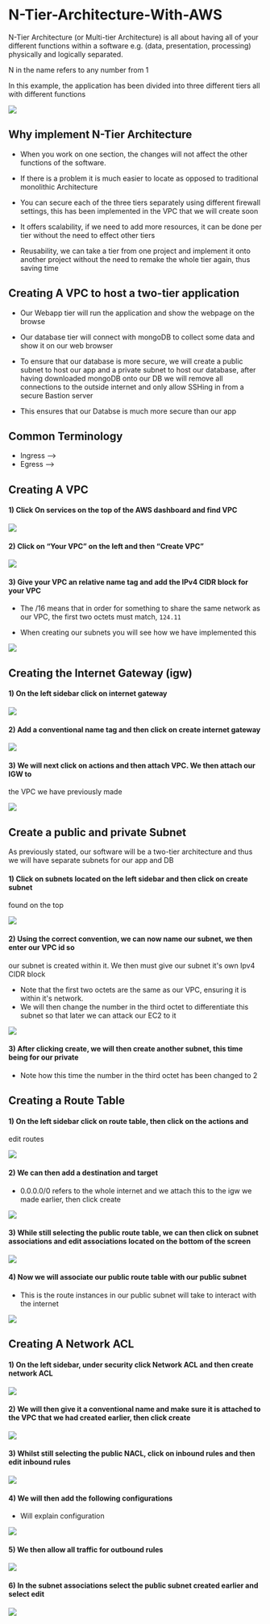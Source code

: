 # N-Tier-Architecture-With-AWS


N-Tier Architecture (or Multi-tier Architecture) is all about having all of your different functions within a software
e.g. (data, presentation, processing) physically and logically separated.

N in the name refers to any number from 1

In this example, the application has been divided into three different tiers
all with different functions

![](/images/N-Tier-Architecture-3-Tiers.webp)

## Why implement N-Tier Architecture

- When you work on one section, the changes will not affect the other functions
of the software.

- If there is a problem it is much easier to locate as opposed to traditional
monolithic Architecture

- You can secure each of the three tiers separately using different firewall settings,
this has been implemented in the VPC that we will create soon

- It offers scalability, if we need to add more resources, it can be done per tier without
the need to effect other tiers

- Reusability, we can take a tier from one project and implement it onto another project without
the need to remake the whole tier again, thus saving time

## Creating A VPC to host a two-tier application

- Our Webapp tier will run the application and show the webpage on the browse

- Our database tier will connect with mongoDB to collect some data and show it on our
web browser

- To ensure that our database is more secure, we will create a public subnet to host
our app and a private subnet to host our database, after having downloaded mongoDB
onto our DB we will remove all connections to the outside internet and only allow SSHing
in from a secure Bastion server

- This ensures that our Databse is much more secure than our app


## Common Terminology


- Ingress -->
- Egress -->


## Creating A VPC

#### 1) Click On services on the top of the AWS dashboard and find VPC

![](/images/Click-on-Services.png)

#### 2) Click on “Your VPC” on the left and then “Create VPC”

![](/images/Your-VPCs.png)


#### 3) Give your VPC an relative name tag and add the IPv4 CIDR block for your VPC

- The /16 means that in order for something to share the same network as our VPC, the first two octets
must match, ```124.11```

- When creating our subnets you will see how we have implemented this

![](/images/Add-VPC-Name.png)

## Creating the Internet Gateway (igw)

#### 1) On the left sidebar click on internet gateway

![](/images/Click-igw.png)

#### 2) Add a conventional name tag and then click on create internet gateway

![](/images/Name-igw.png)

#### 3) We will next click on actions and then attach VPC. We then attach our IGW to
the VPC we have previously made

![](/images/Attach-VPC.png)

## Create a public and private Subnet

As previously stated, our software will be a two-tier architecture and thus we will
have separate subnets for our app and DB

#### 1) Click on subnets located on the left sidebar and then click on create subnet
found on the top

![](/images/Click-on-subnets.png)

#### 2) Using the correct convention, we can now name our subnet, we then enter our VPC id so
our subnet is created within it. We then must give our subnet it's own Ipv4 CIDR block

- Note that the first two octets are the same as our VPC, ensuring it is within it's network.
- We will then change the number in the third octet to differentiate this subnet so that
later we can attack our EC2 to it


![](/images/Name-subnet.png)

#### 3) After clicking create, we will then create another subnet, this time being for our private

- Note how this time the number in the third octet has been changed to 2

## Creating a Route Table

#### 1) On the left sidebar click on route table, then click on the actions and
edit routes

![](/images/Edit-Public-route-table.png)

#### 2) We can then add a destination and target

- 0.0.0.0/0 refers to the whole internet and we attach this to the igw we made earlier, then click create

![](/images/Edit-Routes-Public.png)

#### 3) While still selecting the public route table, we can then click on subnet associations and edit associations located on the bottom of the screen


![](/images/Edit-subnet-associations.png)


#### 4) Now we will associate our public route table with our public subnet

- This is the route instances in our public subnet will take to interact with the
internet

![](/images/public-route-subnet-associations.png)



## Creating A Network ACL

#### 1) On the left sidebar, under security click Network ACL and then create network ACL

![](/images/Create-Network-ACL.png)

#### 2) We will then give it a conventional name and make sure it is attached to the VPC that we had created earlier, then click create

![](/images/Name-Network-ACL-Public.png)

#### 3) Whilst still selecting the public NACL, click on inbound rules and then edit inbound rules

![](/images/Click-Edit-Inbound-Public.png)

#### 4) We will then add the following configurations

- Will explain configuration

![](/images/Edit-Inbound-Rules.png)

#### 5) We then allow all traffic for outbound rules

![](/images/Outbound-allow-all.png)

#### 6) In the subnet associations select the public subnet created earlier and select edit

![](/images/subnet-associations-public-NACL.png)
